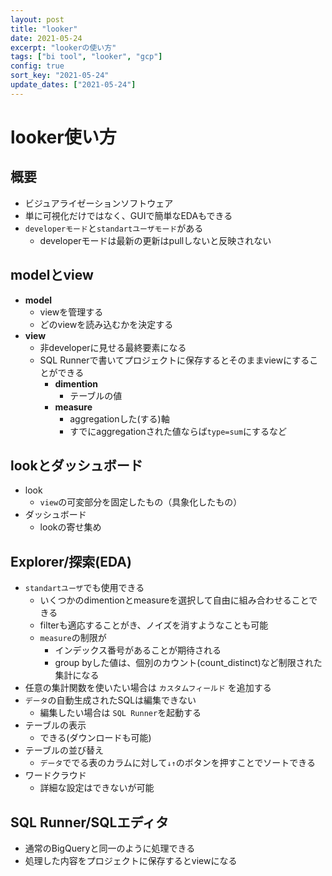 ```yaml
---
layout: post
title: "looker"
date: 2021-05-24
excerpt: "lookerの使い方"
tags: ["bi tool", "looker", "gcp"]
config: true
sort_key: "2021-05-24"
update_dates: ["2021-05-24"]
---
```


# looker使い方

## 概要
 - ビジュアライゼーションソフトウェア
 - 単に可視化だけではなく、GUIで簡単なEDAもできる
 - `developerモード`と`standartユーザモード`がある
   - developerモードは最新の更新はpullしないと反映されない

## modelとview
 - **model**
   - viewを管理する
   - どのviewを読み込むかを決定する
 - **view**
   - 非developerに見せる最終要素になる
   - SQL Runnerで書いてプロジェクトに保存するとそのままviewにすることができる
     - **dimention**
       - テーブルの値
     - **measure**
       - aggregationした(する)軸
       - すでにaggregationされた値ならば`type=sum`にするなど

## lookとダッシュボード
 - look
   - `view`の可変部分を固定したもの（具象化したもの）
 - ダッシュボード
   - lookの寄せ集め
 
## Explorer/探索(EDA)
 - `standartユーザ`でも使用できる
   - いくつかのdimentionとmeasureを選択して自由に組み合わせることできる
   - filterも適応することがき、ノイズを消すようなことも可能
   - `measure`の制限が
     - インデックス番号があることが期待される
     - group byした値は、個別のカウント(count_distinct)など制限された集計になる
 - 任意の集計関数を使いたい場合は `カスタムフィールド` を追加する
 - `データ`の自動生成されたSQLは編集できない
   - 編集したい場合は `SQL Runner`を起動する
 - テーブルの表示
   - できる(ダウンロードも可能)
 - テーブルの並び替え
   - `データ`ででる表のカラムに対して`↓↑`のボタンを押すことでソートできる
 - ワードクラウド
   - 詳細な設定はできないが可能

## SQL Runner/SQLエディタ
 - 通常のBigQueryと同一のように処理できる
 - 処理した内容をプロジェクトに保存するとviewになる

